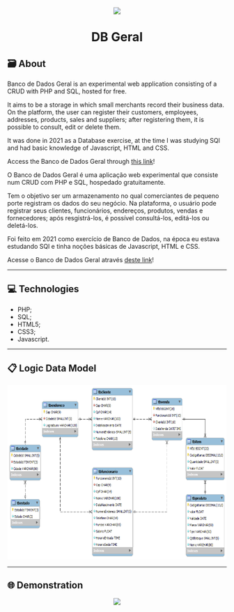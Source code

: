 <h1 align="center">
    <img src="images/bd.ico" height="180">
    <p>DB Geral<p>
</h1>

## 🗃️ About

Banco de Dados Geral is an experimental web application consisting of a CRUD with PHP and SQL, hosted for free.

It aims to be a storage in which small merchants record their business data. On the platform, the user can register their customers, employees, addresses, products, sales and suppliers; after registering them, it is possible to consult, edit or delete them.

It was done in 2021 as a Database exercise, at the time I was studying SQl and had basic knowledge of Javascript, HTML and CSS.

Access the Banco de Dados Geral through [this link](https://basegeral.000webhostapp.com/)!



O Banco de Dados Geral é uma aplicação web experimental que consiste num CRUD com PHP e SQL, hospedado gratuitamente.

Tem o objetivo ser um armazenamento no qual comerciantes de pequeno porte registram os dados do seu negócio. Na plataforma, o usuário pode registrar seus clientes, funcionários, endereços, produtos, vendas e fornecedores; após resgistrá-los, é possível consultá-los, editá-los ou deletá-los.

Foi feito em 2021 como exercício de Banco de Dados, na época eu estava estudando SQl e tinha noções básicas de Javascript, HTML e CSS.

Acesse o Banco de Dados Geral através [deste link](https://basegeral.000webhostapp.com/)!

---

## 💻 Technologies

* PHP;
* SQL;
* HTML5;
* CSS3;
* Javascript.

---

## 📋 Logic Data Model

<p align="center">
    <img src="readmeFiles/logicalDataModel.png" height="400">
</p>

---

## 🌐 Demonstration

<p align="center">
    <img src="readmeFiles/dbgeral.gif">
</p>
